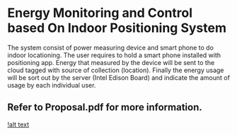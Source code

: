 # Energy Monitoring and Control based On Indoor Positioning System
The system consist of power measuring device and smart phone to do indoor locationing. The user requires to hold a smart phone installed with positioning app. Energy that measured by the device will be sent to the cloud tagged with source of collection (location). Finally the energy usage will be sort out by the server (Intel Edison Board) and indicate the amount of usage by each individual user.

## Refer to Proposal.pdf for more information.

[!alt text](https://github.com/Refreshdom/Energy_monitoring_based_on_indoor_position/blob/master/Overall_system.jpg)

